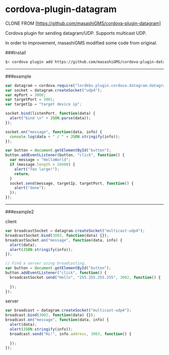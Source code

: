 cordova-plugin-datagram
=======================

CLONE FROM [https://github.com/masashiGMS/cordova-plugin-datagram]

Cordova plugin for sending datagram/UDP. Supports multicast UDP.


In order to improvement, masashiGMS modified some code from original.

###Install
```bash
$> cordova plugin add https://github.com/masashiGMS/cordova-plugin-datagram.git
```

-----
###example

```js
var datagram = cordova.require("lordkbx.plugin.cordova.datagram.datagram");
var socket = datagram.createSocket("udp4");
var myPort = 3000;
var targetPort = 3001;
var targetIp = "target device ip";

socket.bind(listenPort, function(data) {
  alert("bind \n" + JSON.parse(data));
});

socket.on("message", function(data, info) {
  console.log(data + " / " + JSON.stringify(info));
});

var button = document.getElementById("button");
button.addEventListener(button, "click", function() {
  var message = "HelloWorld";
  if (message.length > 20480) {
    alert("Too large!");
    return;
  }
  socket.send(message, targetIp, targetPort, function() {
    alert("done");
  });
});
```

-----

###example2

client
```js
var broadcastSocket = datagram.createSocket("multicast-udp4");
broadcastSocket.bind(3003, function(data) {});
broadcastSocket.on("message", function(data, info) {
  alert(data);
  alert(JSON.stringify(info));
});

// Find a server using broadcasting.
var button = document.getElementById("button");
button.addEventListener("click", function() {
  broadcastSocket.send("Hello", "255.255.255.255", 3002, function() {
    
  });
});
```

server
```js
var broadcast = datagram.createSocket("multicast-udp4");
broadcast.bind(3002, function(data) {});
broadcast.on("message", function(data, info) {
  alert(data);
  alert(JSON.stringify(info));
  broadcast.send("Hi!", info.address, 3003, function() {
    
  });
});
```












